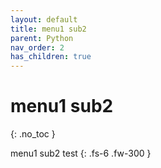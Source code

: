 ```yaml
---
layout: default
title: menu1 sub2
parent: Python
nav_order: 2
has_children: true
---
```


# menu1 sub2
{: .no_toc }

menu1 sub2 test
{: .fs-6 .fw-300 }

